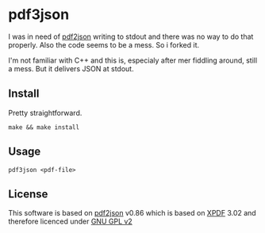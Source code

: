 # pdf3json

I was in need of [pdf2json](https://code.google.com/p/pdf2json/) writing to stdout and there was no way to do that properly. Also the code seems to be a mess. So i forked it.

I'm not familiar with C++ and this is, especialy after mer fiddling around, still a mess. But it delivers JSON at stdout.

## Install

Pretty straightforward.

```
make && make install
```

## Usage

```
pdf3json <pdf-file>
```

## License

This software is based on [pdf2json](https://code.google.com/p/pdf2json/) v0.86 which is based on [XPDF](http://www.foolabs.com/xpdf/) 3.02 and therefore licenced under [GNU GPL v2](http://www.gnu.org/licenses/old-licenses/gpl-2.0.html)
